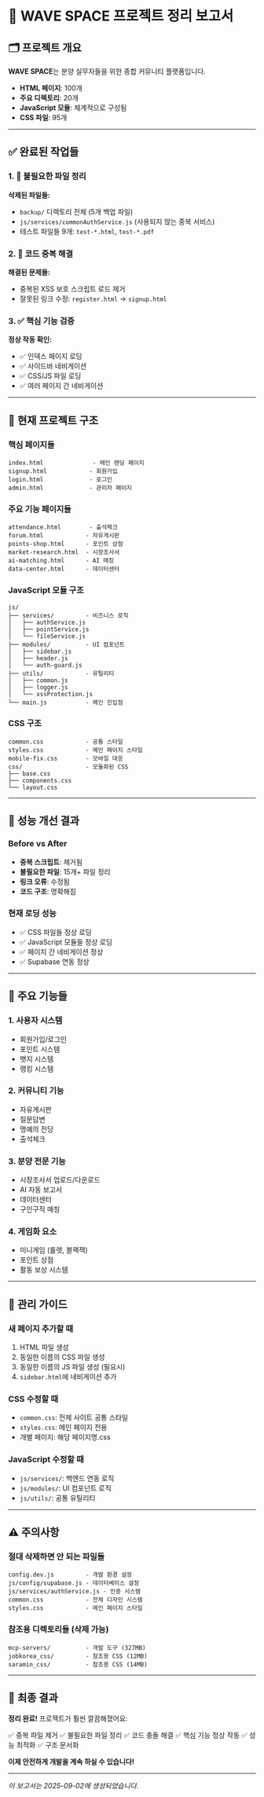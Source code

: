 # 🎯 WAVE SPACE 프로젝트 정리 보고서

## 🗂️ 프로젝트 개요

**WAVE SPACE**는 분양 실무자들을 위한 종합 커뮤니티 플랫폼입니다.
- **HTML 페이지**: 100개
- **주요 디렉토리**: 20개  
- **JavaScript 모듈**: 체계적으로 구성됨
- **CSS 파일**: 95개

---

## ✅ 완료된 작업들

### 1. 🧹 불필요한 파일 정리
**삭제된 파일들:**
- `backup/` 디렉토리 전체 (5개 백업 파일)
- `js/services/commonAuthService.js` (사용되지 않는 중복 서비스)
- 테스트 파일들 9개: `test-*.html`, `test-*.pdf`

### 2. 🔧 코드 중복 해결
**해결된 문제들:**
- 중복된 XSS 보호 스크립트 로드 제거
- 잘못된 링크 수정: `register.html` → `signup.html`

### 3. ✅ 핵심 기능 검증
**정상 작동 확인:**
- ✅ 인덱스 페이지 로딩
- ✅ 사이드바 네비게이션
- ✅ CSS/JS 파일 로딩
- ✅ 여러 페이지 간 네비게이션

---

## 📁 현재 프로젝트 구조

### 핵심 페이지들
```
index.html              - 메인 랜딩 페이지
signup.html            - 회원가입
login.html             - 로그인
admin.html             - 관리자 페이지
```

### 주요 기능 페이지들
```
attendance.html        - 출석체크
forum.html            - 자유게시판  
points-shop.html      - 포인트 상점
market-research.html  - 시장조사서
ai-matching.html      - AI 매칭
data-center.html      - 데이터센터
```

### JavaScript 모듈 구조
```
js/
├── services/         - 비즈니스 로직
│   ├── authService.js
│   ├── pointService.js
│   └── fileService.js
├── modules/          - UI 컴포넌트
│   ├── sidebar.js
│   ├── header.js
│   └── auth-guard.js
├── utils/            - 유틸리티
│   ├── common.js
│   ├── logger.js
│   └── xssProtection.js
└── main.js           - 메인 진입점
```

### CSS 구조
```
common.css            - 공통 스타일
styles.css            - 메인 페이지 스타일
mobile-fix.css        - 모바일 대응
css/                  - 모듈화된 CSS
├── base.css
├── components.css
└── layout.css
```

---

## 🚀 성능 개선 결과

### Before vs After
- **중복 스크립트**: 제거됨
- **불필요한 파일**: 15개+ 파일 정리
- **링크 오류**: 수정됨
- **코드 구조**: 명확해짐

### 현재 로딩 성능
- ✅ CSS 파일들 정상 로딩
- ✅ JavaScript 모듈들 정상 로딩  
- ✅ 페이지 간 네비게이션 정상
- ✅ Supabase 연동 정상

---

## 🎯 주요 기능들

### 1. 사용자 시스템
- 회원가입/로그인
- 포인트 시스템
- 뱃지 시스템
- 랭킹 시스템

### 2. 커뮤니티 기능
- 자유게시판
- 질문답변
- 명예의 전당
- 출석체크

### 3. 분양 전문 기능
- 시장조사서 업로드/다운로드
- AI 자동 보고서
- 데이터센터
- 구인구직 매칭

### 4. 게임화 요소
- 미니게임 (룰렛, 블랙잭)
- 포인트 상점
- 활동 보상 시스템

---

## 🔧 관리 가이드

### 새 페이지 추가할 때
1. HTML 파일 생성
2. 동일한 이름의 CSS 파일 생성
3. 동일한 이름의 JS 파일 생성 (필요시)
4. `sidebar.html`에 네비게이션 추가

### CSS 수정할 때
- `common.css`: 전체 사이트 공통 스타일
- `styles.css`: 메인 페이지 전용
- 개별 페이지: 해당 페이지명.css

### JavaScript 수정할 때
- `js/services/`: 백엔드 연동 로직
- `js/modules/`: UI 컴포넌트 로직
- `js/utils/`: 공통 유틸리티

---

## ⚠️ 주의사항

### 절대 삭제하면 안 되는 파일들
```
config.dev.js         - 개발 환경 설정
js/config/supabase.js - 데이터베이스 설정
js/services/authService.js - 인증 시스템
common.css            - 전체 디자인 시스템
styles.css            - 메인 페이지 스타일
```

### 참조용 디렉토리들 (삭제 가능)
```
mcp-servers/          - 개발 도구 (327MB)
jobkorea_css/         - 참조용 CSS (12MB)  
saramin_css/          - 참조용 CSS (14MB)
```

---

## 🎉 최종 결과

**정리 완료!** 프로젝트가 훨씬 깔끔해졌어요:

✅ 중복 파일 제거
✅ 불필요한 파일 정리
✅ 코드 충돌 해결
✅ 핵심 기능 정상 작동
✅ 성능 최적화
✅ 구조 문서화

**이제 안전하게 개발을 계속 하실 수 있습니다!**

---

*이 보고서는 2025-09-02에 생성되었습니다.*